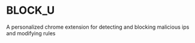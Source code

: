 # BLOCK_U
A personalized chrome extension for detecting and blocking malicious ips and modifying rules
